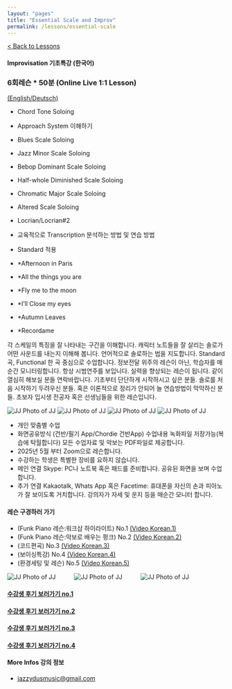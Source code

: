 ```yaml
---
layout: "pages"
title: "Essential Scale and Improv"
permalink: /lessons/essential-scale
---
```

<a href="/lessons">< Back to Lessons</a>

#### Improvisation 기초특강 (한국어)
### 6회레슨 * 50분 (Online Live 1:1 Lesson)

<a href="https://jjmusic-online.github.io/lessons/essential-scale-eng"
    target="_blank"> (English/Deutsch)</a> 

- 	Chord Tone Soloing
-   Approach System 이해하기
- 	Blues Scale Soloing
- 	Jazz Minor Scale Soloing
- 	Bebop Dominant Scale Soloing
- 	Half-whole Diminished Scale Soloing
- 	Chromatic Major Scale Soloing 
- 	Altered Scale Soloing 
-   Locrian/Locrian#2
- 	교육적으로 Transcription 분석하는 방법  및 연습 방법
-   Standard 적용

  - *Afternoon in Paris
  - *All the things you are
  - *Fly me to the moon
  - *I’ll Close my eyes
  - *Autumn Leaves
  - *Recordame 

각 스케일의 특징을 잘 나타내는 구간을 이해합니다. 캐릭터 노트들을 잘 살리는 솔로가 어떤 사운드를 내는지 이해해 봅니다. 언어적으로 솔로하는 법을 지도합니다. Standard 곡, Functional 한 곡 중심으로 수업합니다. 정보전달 위주의 레슨이 아닌, 학습자를 매순간 모니터링합니다. 항상 시범연주를 보입니다. 실력을 향상되는 레슨이 됩니다. 같이 열심히 해보실 분들 연락바랍니다. 기초부터 단단하게 시작하시고 싶은 분들. 솔로를 처음 시작하기 두려우신 분들. 혹은 이론적으로 정리가 안되어 늘 연습방법이 막막하신 분들. 초보자 입시생 전공자 혹은 선생님들을 위한 레슨입니다. 

<img src="https://jjmusic-online.github.io/assets/images/improvshot3.jpeg" alt="JJ Photo of JJ"
	title="Photo of JJ" style="min-width: 90px" />
<img src="https://jjmusic-online.github.io/assets/images/improvshot4.jpeg" alt="JJ Photo of JJ"
	title="Photo of JJ" style="min-width: 90px" />
<img src="https://jjmusic-online.github.io/assets/images/improvshot2.jpeg" alt="JJ Photo of JJ"
	title="Photo of JJ" style="min-width: 90px" />
<img src="https://jjmusic-online.github.io/assets/images/improvshot1.jpeg" alt="JJ Photo of JJ"
	title="Photo of JJ" style="min-width: 90px" />            


- 개인 맞춤별 수업 
- 화면공유방식 (건반/필기 App/Chordie 건반App) 수업내용 녹화파일 저장가능(복습에 탁월합니다) 모든 수업자료 및 악보는  PDF파일로 제공합니다.
- 2025년 5월 부터 Zoom으로 레슨합니다. 
- 수강하는 학생은 특별한 장비를 요하지 않습니다.
- 메인 연결 Skype: PC나 노트북 혹은 패드를 준비합니다. 공유된 화면을 보며 수업합니다.
- 추가 연결 Kakaotalk, Whats App 혹은 Facetime: 휴대폰을 자신의 손과 피아노가 잘 보이도록 거치합니다. 강의자가 자세 및 운지 등을 매순간 모니터 합니다. 

#### 레슨 구경하러 가기 
- (Funk Piano 레슨:워크샵 하이라이트) No.1 
    <a href="https://youtu.be/93QkhEATEMc" target="_blank"> (Video Korean.1)</a>  
- (Funk Piano 레슨:악보로 배우는 펑크) No.2
    <a href="https://youtu.be/SaeBq5GyAEw" target="_blank"> (Video Korean.2)</a> 
- (코드편곡) No.3
    <a href="https://youtu.be/peX0o5pAD2Q" target="_blank"> (Video Korean.3)</a>
- (보이싱특강) No.4
    <a href="https://youtu.be/hi-q-cANOEc" target="_blank"> (Video Korean.4)</a>
- (환경세팅 및 레슨) No.5
    <a href="https://youtu.be/AVtyd8GAnoM" target="_blank"> (Video Korean.5)</a>

<img src="https://jjmusic-online.github.io/assets/images/Lessonshot.jpeg" alt="JJ Photo of JJ"
	title="Photo of JJ" style="min-width: 150px" />
<img src="https://jjmusic-online.github.io/assets/images/kakao-1.jpeg" alt="JJ Photo of JJ"
	title="Photo of JJ" style="min-width: 150px" />
<img src="https://jjmusic-online.github.io/assets/images/kakao-2.jpeg" alt="JJ Photo of JJ"
	title="Photo of JJ" style="min-width: 150px" />
#### <a href="https://jjmusic-online.github.io/assets/images/photo13.jpg">수강생 후기 보러가기 no.1</a>
#### <a href="https://jjmusic-online.github.io/assets/images/Onlinefeedback2.jpg">수강생 후기 보러가기 no.2</a>
#### <a href="https://jjmusic-online.github.io/assets/images/feedback3.JPG">수강생 후기 보러가기 no.3</a>
#### <a href="https://jjmusic-online.github.io/assets/images/feedback4.JPG">수강생 후기 보러가기 no.4</a>


#### More Infos 강의 정보 
- jazzydusmusic@gmail.com




